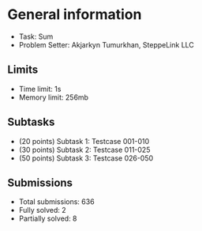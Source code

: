 # General information
- Task: Sum
- Problem Setter: Akjarkyn Tumurkhan, SteppeLink LLC

## Limits
- Time limit: 1s
- Memory limit: 256mb

## Subtasks
- (20 points) Subtask 1: Testcase 001-010
- (30 points) Subtask 2: Testcase 011-025
- (50 points) Subtask 3: Testcase 026-050

## Submissions
- Total submissions: 636
- Fully solved: 2
- Partially solved: 8